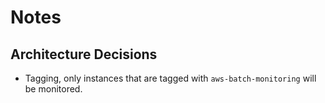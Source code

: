 # Notes


## Architecture Decisions

- Tagging, only instances that are tagged with `aws-batch-monitoring` will be monitored.
